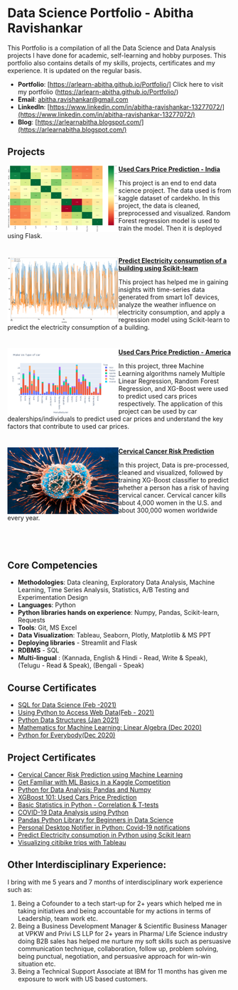 # Data Science Portfolio - Abitha Ravishankar
This Portfolio is a compilation of all the Data Science and Data Analysis projects I have done for academic, self-learning and hobby purposes. This portfolio also contains details of my  skills, projects, certificates and my experience. It is updated on the regular basis.

- **Portfolio**: [https://arlearn-abitha.github.io/Portfolio/] Click here to visit my portfolio (https://arlearn-abitha.github.io/Portfolio/)
- **Email**: [abitha.ravishankar@gmail.com](abitha.ravishankar@gmail.com)
- **LinkedIn**: [https://www.linkedin.com/in/abitha-ravishankar-13277072/](https://www.linkedin.com/in/abitha-ravishankar-13277072/)
- **Blog**: [https://arlearnabitha.blogspot.com/](https://arlearnabitha.blogspot.com/)


 ## Projects


<img align="left" width="250" height="150" src="https://github.com/arlearn-abitha/Portfolio/blob/master/Images/Used%20car%20price%20prediction%20-%20krish.png"> **[Used Cars Price Prediction - India](https://github.com/arlearn-abitha/Data-Science-Projects/tree/main/End%20to%20end%20data%20science%20project%20-%20Used%20car%20price%20prediction)**

This project is an end to end data science project. The data used is from kaggle dataset of cardekho. In this project, the data is cleaned, preprocessed and visualized. Random Forest regression model is used to train the model. Then it is deployed using Flask. 

#


<img align="left" width="250" height="150" src="https://github.com/arlearn-abitha/Portfolio/blob/master/Images/Predict%20Electric%20consumption.png"> **[Predict Electricity consumption of a building using Scikit-learn](https://github.com/arlearn-abitha/Data-Science-Projects/tree/main/K-Neighbor%20Regressor%20algorithm%20to%20predict%20electricity%20consumption)**

This project has helped me in gaining insights with time-series data generated from smart IoT devices, analyze the weather influence on electricity consumption, and apply a regression model using Scikit-learn to predict the electricity consumption of a building. 

#

<img align="left" width="250" height="150" src="https://github.com/arlearn-abitha/Portfolio/blob/master/Images/Used%20cars%20price%20predict.png"> **[Used Cars Price Prediction - America](https://github.com/arlearn-abitha/Data-Science-Projects/tree/main/XGBoost_101_Used_cars_price_prediction)**

In this project, three Machine Learning algorithms namely Multiple Linear Regression, Random Forest Regression, and XG-Boost were used to predict used cars prices respectively. The application of this project can be used by car dealerships/individuals to predict used car prices and understand the key factors that contribute to used car prices.

#

<img align="left" width="250" height="150" src="https://github.com/arlearn-abitha/Portfolio/blob/master/Images/Cervical-Cancer.jpg"> **[Cervical Cancer Risk Prediction](https://github.com/arlearn-abitha/Data-Science-Projects/tree/main/XGBoost_algorithm_to_predict_Cervical_cancer_risk)**
 
In this project, Data is pre-processed, cleaned and visualized, followed by training XG-Boost classifier to predict whether a person has a risk of having cervical cancer. Cervical cancer kills about 4,000 women in the U.S. and about 300,000 women worldwide every year. 

#

<br />
 
## Core Competencies

- **Methodologies**: Data cleaning, Exploratory Data Analysis, Machine Learning, Time Series Analysis, Statistics, A/B Testing and Experimentation Design
- **Languages**: Python
- **Python libraries hands on experience**: Numpy, Pandas, Scikit-learn, Requests
- **Tools**: Git, MS Excel
- **Data Visualization**: Tableau, Seaborn, Plotly, Matplotlib & MS PPT
- **Deploying libraries** - Streamlit and Flask
- **RDBMS** - SQL
- **Multi-lingual** : (Kannada, English & Hindi - Read, Write & Speak), (Telugu - Read & Speak), (Bengali - Speak)

## Course Certificates

- [SQL for Data Science (Feb -2021)](https://github.com/arlearn-abitha/Portfolio/blob/master/Certificates/Coursera%20FK648EZDWFLU.pdf)
- [Using Python to Access Web Data(Feb - 2021)](https://github.com/arlearn-abitha/Portfolio/blob/master/Certificates/Coursera%20X4WLRTQMUYY2.pdf)
- [Python Data Structures (Jan 2021)](https://github.com/arlearn-abitha/Portfolio/blob/master/Certificates/Coursera%20HJ5Q2FHR3BDY.pdf)
- [Mathematics for Machine Learning: Linear Algebra (Dec 2020)](https://github.com/arlearn-abitha/Portfolio/blob/master/Certificates/Coursera%207AZPVGHA4KU7.pdf)
- [Python for Everybody(Dec 2020)](https://github.com/arlearn-abitha/Portfolio/blob/master/Certificates/Coursera%20KWYYZNXASAQD.pdf)

## Project Certificates

- [Cervical Cancer Risk Prediction using Machine Learning](https://github.com/arlearn-abitha/Portfolio/blob/master/Certificates/Coursera%20YYY8FEZ6Z8RK.pdf)
- [Get Familiar with ML Basics in a Kaggle Competition](https://github.com/arlearn-abitha/Portfolio/blob/master/Certificates/Coursera%20G956ANQ85KWM.pdf)
- [Python for Data Analysis: Pandas and Numpy](https://github.com/arlearn-abitha/Portfolio/blob/master/Certificates/Coursera%203S5HEHWLXEPY.pdf)
- [XGBoost 101: Used Cars Price Prediction](https://github.com/arlearn-abitha/Portfolio/blob/master/Certificates/Coursera%20C53ARLKWA2VZ.pdf)
- [Basic Statistics in Python - Correlation & T-tests](https://github.com/arlearn-abitha/Portfolio/blob/master/Certificates/Coursera%20GATZN5WML586.pdf)
- [COVID-19 Data Analysis using Python](https://github.com/arlearn-abitha/Portfolio/blob/master/Certificates/Coursera%20YUZ32LVHJNM9.pdf)
- [Pandas Python Library for Beginners in Data Science](https://github.com/arlearn-abitha/Portfolio/blob/master/Certificates/Coursera%20MHTPK37697WJ.pdf)
- [Personal Desktop Notifier in Python: Covid-19 notifications](https://github.com/arlearn-abitha/Portfolio/blob/master/Certificates/Coursera%20S6YJJLVKP3A7.pdf)
- [Predict Electricity consumption in Python using Scikit learn](https://github.com/arlearn-abitha/Portfolio/blob/master/Certificates/Coursera%209GEX2W7VC858.pdf)
- [Visualizing citibike trips with Tableau ](https://github.com/arlearn-abitha/Portfolio/blob/master/Certificates/Coursera%20AJFLPQXVCULJ.pdf)

## Other Interdisciplinary Experience:

I bring with me 5 years and 7 months of interdisciplinary work experience such as:
1. Being a Cofounder to a tech start-up for 2+ years which helped me in taking initiatives and being accountable for my actions in terms of Leadership, team work etc.
2. Being a Business Development Manager & Scientific Business Manager at VPKW and Privi LS LLP for 2+ years in Pharma/ Life Science industry doing B2B sales has helped me nurture my soft skills such as persuasive communication technique, collaboration, follow up, problem solving, being punctual, negotiation, and persuasive approach for win-win situation etc. 
3. Being a Technical Support Associate at IBM for 11 months has given me exposure to work with US based customers.

